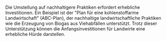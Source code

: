 Die Umstellung auf nachhaltigere Praktiken erfordert erhebliche Investitionen. Ein Beispiel ist der "Plan für eine kohlenstoffarme Landwirtschaft" (ABC-Plan), der nachhaltige landwirtschaftliche Praktiken wie die Erzeugung von Biogas aus Viehabfällen unterstützt. Trotz dieser Unterstützung können die Anfangsinvestitionen für Landwirte eine erhebliche Hürde darstellen.
